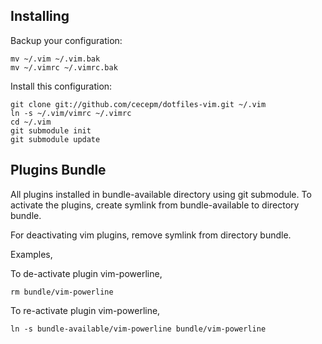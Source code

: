 ## Installing

Backup your configuration:

    mv ~/.vim ~/.vim.bak
    mv ~/.vimrc ~/.vimrc.bak

Install this configuration:

    git clone git://github.com/cecepm/dotfiles-vim.git ~/.vim
    ln -s ~/.vim/vimrc ~/.vimrc
    cd ~/.vim
    git submodule init
    git submodule update

## Plugins Bundle

All plugins installed in bundle-available directory using git submodule. To 
activate the plugins, create symlink from bundle-available to directory bundle.

For deactivating vim plugins, remove symlink from directory bundle.

Examples,

To de-activate plugin vim-powerline,

    rm bundle/vim-powerline

To re-activate plugin vim-powerline,

    ln -s bundle-available/vim-powerline bundle/vim-powerline
